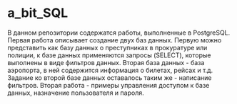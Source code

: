 # a_bit_SQL
В данном репозитории содержатся работы, выполненные в PostgreSQL.
Первая работа описывает создание двух баз данных.
Первую можно представить как базу данных о преступниках в прокуратуре или полиции, 
к базе данных применяются запросы (SELECT), которые выполнены в виде фильтров данных.
Вторая база данных - база аэропорта, в ней содержится информация о билетах, рейсах и т.д.
Задание ко второй базе данных оставалось таким же - написание фильтров.
Вторая работа - примеры управления доступом к базе данных, назначение пользователя и пароля.
